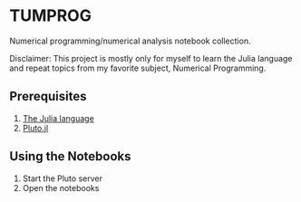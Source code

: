 # TUMPROG
Numerical programming/numerical analysis notebook collection.

Disclaimer: This project is mostly only for myself to learn the Julia language and repeat topics from my favorite subject, Numerical Programming.
## Prerequisites
1. [The Julia language](https://julialang.org)
2. [Pluto.jl](https://github.com/fonsp/Pluto.jl)

## Using the Notebooks
1. Start the Pluto server
2. Open the notebooks
